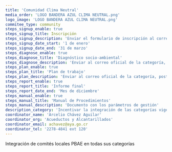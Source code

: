 ```yaml
---
title: 'Comunidad Clima Neutral'
media_order: 'LOGO BANDERA AZUL CLIMA NEUTRAL.png'
logo_image: 'LOGO BANDERA AZUL CLIMA NEUTRAL.png'
commitee_type: community
steps_signup_enable: true
steps_signup_title: Inscripción
steps_signup_description: 'Enviar el formulario de inscripción al correo oficial de la categoría'
steps_signup_date_start: '1 de enero'
steps_signup_date_end: '31 de marzo'
steps_diagnose_enable: true
steps_diagnose_title: 'Diagnóstico socio-ambiental'
steps_diagnose_description: 'Enviar al correo oficial de la categoría, posterior a la inscripción.'
steps_plan_enable: true
steps_plan_title: 'Plan de trabajo'
steps_plan_description: 'Enviar al correo oficial de la categoría, posterior a la inscripción.'
steps_report_enable: true
steps_report_title: 'Informe final'
steps_report_date_end: 'Mes de diciembre'
steps_manual_enable: true
steps_manual_title: 'Manual de Procedimientos'
steps_manual_description: 'Documento con los parámetros de gestión'
description_category: 'Incentivar la integración de las categorías vigentes del Programa Bandera Azul Ecológica con otras acciones de la sociedad civil, con el propósito de buscar en forma paulatina que nuestras comunidades sean carbono neutral.'
coordinator_name: 'Arcelio Chávez Aguilar'
coordinator_org: 'Acueductos y Alcantarillados'
coordinator_email: achavez@aya.go.cr
coordinator_tel: '2278-4841 ext 120'
---
```


Integración de comités locales PBAE en todas sus categorías